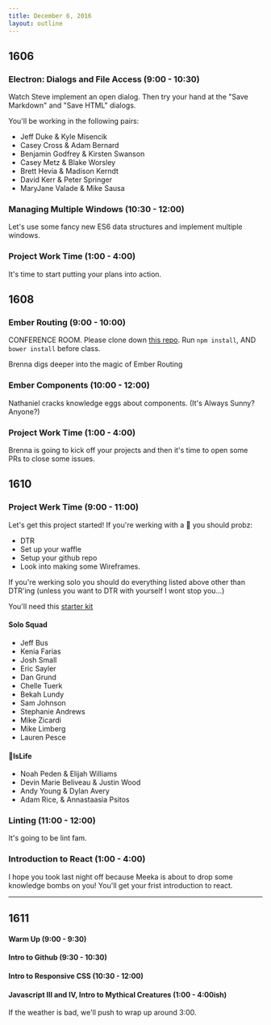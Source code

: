 ```yaml
---
title: December 6, 2016
layout: outline
---
```


## 1606

### Electron: Dialogs and File Access (9:00 - 10:30)

Watch Steve implement an open dialog. Then try your hand at the "Save Markdown" and "Save HTML" dialogs.

You'll be working in the following pairs:

* Jeff Duke & Kyle Misencik
* Casey Cross & Adam Bernard
* Benjamin Godfrey & Kirsten Swanson
* Casey Metz & Blake Worsley
* Brett Hevia & Madison Kerndt
* David Kerr & Peter Springer
* MaryJane Valade & Mike Sausa

### Managing Multiple Windows (10:30 - 12:00)

Let's use some fancy new ES6 data structures and implement multiple windows.

### Project Work Time (1:00 - 4:00)

It's time to start putting your plans into action.

## 1608

### Ember Routing (9:00 - 10:00)

CONFERENCE ROOM. Please clone down [this repo](https://github.com/turingschool-examples/beard-beats-two). Run `npm install`, AND `bower install` before class.

Brenna digs deeper into the magic of Ember Routing

### Ember Components (10:00 - 12:00)

Nathaniel cracks knowledge eggs about components. (It's Always Sunny? Anyone?)

### Project Work Time (1:00 - 4:00)

Brenna is going to kick off your projects and then it's time to open some PRs to close some issues.


## 1610

### Project Werk Time (9:00 - 11:00)

Let's get this project started! If you're werking with a 🍐 you should probz:

 * DTR
 * Set up your waffle
 * Setup your github repo
 * Look into making some Wireframes.

If you're werking solo you should do everything listed above other than DTR'ing (unless you want to DTR with yourself I wont stop you...)

You'll need this [starter kit](https://github.com/turingschool-examples/react-starter-kit)

#### Solo Squad

* Jeff Bus
* Kenia Farias
* Josh Small
* Eric Sayler
* Dan Grund
* Chelle Tuerk
* Bekah Lundy
* Sam Johnson
* Stephanie Andrews
* Mike Zicardi
* Mike Limberg  
* Lauren Pesce

#### 🍐IsLife

* Noah Peden & Elijah Williams
* Devin Marie Beliveau & Justin Wood   
* Andy Young & Dylan Avery
* Adam Rice, & Annastaasia Psitos

### Linting (11:00 - 12:00)

It's going to be lint fam.

### Introduction to React (1:00 - 4:00)

I hope you took last night off because Meeka is about to drop some knowledge bombs on you! You'll get your frist introduction to react.
***

## 1611

#### Warm Up (9:00 - 9:30)

#### Intro to Github (9:30 - 10:30)

#### Intro to Responsive CSS (10:30 - 12:00)

#### Javascript III and IV, Intro to Mythical Creatures (1:00 - 4:00ish)
If the weather is bad, we'll push to wrap up around 3:00.
